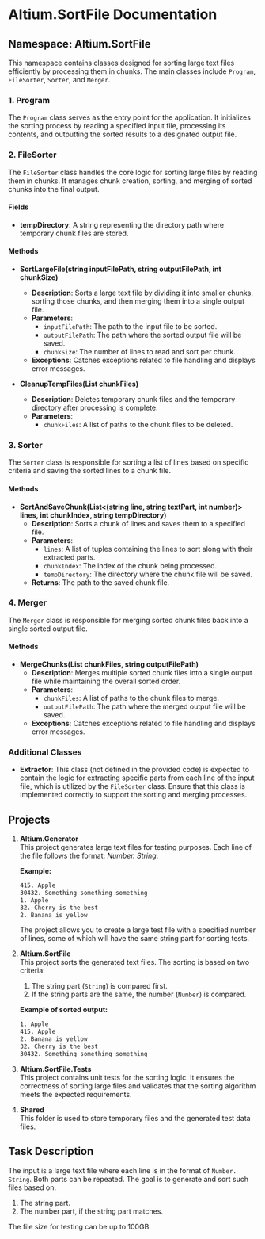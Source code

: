 # Altium.SortFile Documentation

## Namespace: Altium.SortFile

This namespace contains classes designed for sorting large text files efficiently by processing them in chunks. The main classes include `Program`, `FileSorter`, `Sorter`, and `Merger`.

### 1. Program

The `Program` class serves as the entry point for the application. It initializes the sorting process by reading a specified input file, processing its contents, and outputting the sorted results to a designated output file.

### 2. FileSorter

The `FileSorter` class handles the core logic for sorting large files by reading them in chunks. It manages chunk creation, sorting, and merging of sorted chunks into the final output.

#### Fields

- **tempDirectory**: A string representing the directory path where temporary chunk files are stored.

#### Methods

- **SortLargeFile(string inputFilePath, string outputFilePath, int chunkSize)**
  - **Description**: Sorts a large text file by dividing it into smaller chunks, sorting those chunks, and then merging them into a single output file.
  - **Parameters**: 
    - `inputFilePath`: The path to the input file to be sorted.
    - `outputFilePath`: The path where the sorted output file will be saved.
    - `chunkSize`: The number of lines to read and sort per chunk.
  - **Exceptions**: Catches exceptions related to file handling and displays error messages.

- **CleanupTempFiles(List<string> chunkFiles)**
  - **Description**: Deletes temporary chunk files and the temporary directory after processing is complete.
  - **Parameters**: 
    - `chunkFiles`: A list of paths to the chunk files to be deleted.

### 3. Sorter

The `Sorter` class is responsible for sorting a list of lines based on specific criteria and saving the sorted lines to a chunk file.

#### Methods

- **SortAndSaveChunk(List<(string line, string textPart, int number)> lines, int chunkIndex, string tempDirectory)**
  - **Description**: Sorts a chunk of lines and saves them to a specified file.
  - **Parameters**: 
    - `lines`: A list of tuples containing the lines to sort along with their extracted parts.
    - `chunkIndex`: The index of the chunk being processed.
    - `tempDirectory`: The directory where the chunk file will be saved.
  - **Returns**: The path to the saved chunk file.

### 4. Merger

The `Merger` class is responsible for merging sorted chunk files back into a single sorted output file.

#### Methods

- **MergeChunks(List<string> chunkFiles, string outputFilePath)**
  - **Description**: Merges multiple sorted chunk files into a single output file while maintaining the overall sorted order.
  - **Parameters**: 
    - `chunkFiles`: A list of paths to the chunk files to merge.
    - `outputFilePath`: The path where the merged output file will be saved.
  - **Exceptions**: Catches exceptions related to file handling and displays error messages.

### Additional Classes

- **Extractor**: This class (not defined in the provided code) is expected to contain the logic for extracting specific parts from each line of the input file, which is utilized by the `FileSorter` class. Ensure that this class is implemented correctly to support the sorting and merging processes.


## Projects

1. **Altium.Generator**  
   This project generates large text files for testing purposes. Each line of the file follows the format: *Number. String*.

   **Example:**
   ```txt
   415. Apple
   30432. Something something something
   1. Apple
   32. Cherry is the best
   2. Banana is yellow
   ```

   The project allows you to create a large test file with a specified number of lines, some of which will have the same string part for sorting tests.

2. **Altium.SortFile**  
   This project sorts the generated text files. The sorting is based on two criteria:
   1. The string part (`String`) is compared first.
   2. If the string parts are the same, the number (`Number`) is compared.

   **Example of sorted output:**
   ```txt
   1. Apple
   415. Apple
   2. Banana is yellow
   32. Cherry is the best
   30432. Something something something
   ```

3. **Altium.SortFile.Tests**  
   This project contains unit tests for the sorting logic. It ensures the correctness of sorting large files and validates that the sorting algorithm meets the expected requirements.

4. **Shared**  
   This folder is used to store temporary files and the generated test data files.

## Task Description
The input is a large text file where each line is in the format of `Number. String`. Both parts can be repeated. The goal is to generate and sort such files based on:
1. The string part.
2. The number part, if the string part matches.

The file size for testing can be up to 100GB.
